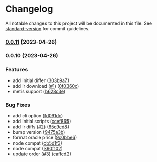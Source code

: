# Changelog

All notable changes to this project will be documented in this file. See [standard-version](https://github.com/conventional-changelog/standard-version) for commit guidelines.

### [0.0.11](https://github.com/bgd-labs/report-engine/compare/v0.0.10...v0.0.11) (2023-04-26)

### 0.0.10 (2023-04-26)


### Features

* add initial differ ([303b9a7](https://github.com/bgd-labs/report-engine/commit/303b9a756ddf2b40922c19262305780f1c30e3ed))
* add ir download ([#1](https://github.com/bgd-labs/report-engine/issues/1)) ([0f0360c](https://github.com/bgd-labs/report-engine/commit/0f0360cefd450cbc4b61d67188aa6c498212b657))
* metis support ([b628c3e](https://github.com/bgd-labs/report-engine/commit/b628c3e80925bcfa2523ff7d2ba7a9f2aef76c3b))


### Bug Fixes

* add cli option ([fd091dc](https://github.com/bgd-labs/report-engine/commit/fd091dc0972ec1dd1b7be3e52627f20c82056b0e))
* add initial scripts ([ccef865](https://github.com/bgd-labs/report-engine/commit/ccef865150c4a9dfcd1c2fb2db448803c6a1f300))
* add ir diffs ([#2](https://github.com/bgd-labs/report-engine/issues/2)) ([65c9ed8](https://github.com/bgd-labs/report-engine/commit/65c9ed8b54f4b3c2e33b1dbd34692f3f7a417ffe))
* bump version ([9475a3b](https://github.com/bgd-labs/report-engine/commit/9475a3bc6a89b8825f68df283491fe4c4a3374cb))
* format oracle price ([9c0bbe6](https://github.com/bgd-labs/report-engine/commit/9c0bbe6f656f606ad40360e0e5092b77b042a9bd))
* node compat ([cb5d1f3](https://github.com/bgd-labs/report-engine/commit/cb5d1f307e4d654461023ddd317a83a59185487e))
* node compat ([390f102](https://github.com/bgd-labs/report-engine/commit/390f1024fbe2dd3f8883b94a23a6d4b81ab7c638))
* update order ([#3](https://github.com/bgd-labs/report-engine/issues/3)) ([caffcd2](https://github.com/bgd-labs/report-engine/commit/caffcd259fc9b64faa96ab550e1d9645a283e9dd))
